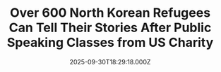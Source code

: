 ---
title: "Over 600 North Korean Refugees Can Tell Their Stories After Public Speaking Classes from US Charity"
date: 2025-09-30T18:29:18.000Z
category: Human Kindness
externalLink: "https://www.goodnewsnetwork.org/over-600-north-korean-refugees-can-tell-their-stories-after-public-speaking-classes-from-us-charity/"
image: ""
excerpt: "In South Korea’s capital, Seoul, there are now tens of thousands of North Korean refugees, all living with an intense emotional burden—and a US-founded organization is helping to alleviate it. Freedom Speakers International (FSI) offers tuition-free and individualized mentorship for speaking in English and opportunities to engage with the international community through that most marvelous […] The post Over 600…"
---